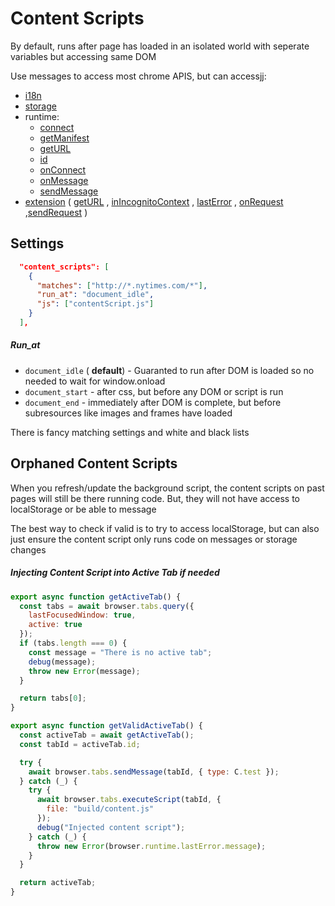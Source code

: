 # Content Scripts

By default, runs after page has loaded in an isolated world with seperate variables but accessing same DOM

Use messages to access most chrome APIS, but can accessjj: 

- [i18n](https://developer.chrome.com/extensions/i18n)
- [storage](https://developer.chrome.com/extensions/storage)
- runtime:
  - [connect](https://developer.chrome.com/extensions/runtime#method-connect)
  - [getManifest](https://developer.chrome.com/extensions/runtime#method-getManifest)
  - [getURL](https://developer.chrome.com/extensions/runtime#method-getURL)
  - [id](https://developer.chrome.com/extensions/runtime#property-id)
  - [onConnect](https://developer.chrome.com/extensions/runtime#event-onConnect)
  - [onMessage](https://developer.chrome.com/extensions/runtime#event-onMessage)
  - [sendMessage](https://developer.chrome.com/extensions/runtime#method-sendMessage)
- [extension](https://developer.chrome.com/extensions/extension) ( [getURL](https://developer.chrome.com/extensions/extension#method-getURL) , [inIncognitoContext](https://developer.chrome.com/extensions/extension#property-inIncognitoContext) , [lastError](https://developer.chrome.com/extensions/extension#property-lastError) , [onRequest](https://developer.chrome.com/extensions/extension#event-onRequest) ,[sendRequest](https://developer.chrome.com/extensions/extension#method-sendRequest) )

## Settings

```json
  "content_scripts": [
    {
      "matches": ["http://*.nytimes.com/*"],
      "run_at": "document_idle",
      "js": ["contentScript.js"]
    }
  ],
```

##### Run_at

- `document_idle` ( **default**) - Guaranted to run after DOM is loaded so no needed to wait for window.onload
- `document_start` - after css, but before any DOM or script is run
- `document_end` - immediately after DOM is complete, but before subresources like images and frames have loaded

There is fancy matching settings and white and black lists

## Orphaned Content Scripts

When you refresh/update the background script, the content scripts on past pages will still be there running code. But, they will not have access to localStorage or be able to message

The best way to check if valid is to try to access localStorage, but can also just ensure the content script only runs code on messages or storage changes

##### Injecting Content Script into Active Tab if needed

```javascript
export async function getActiveTab() {
  const tabs = await browser.tabs.query({
    lastFocusedWindow: true,
    active: true
  });
  if (tabs.length === 0) {
    const message = "There is no active tab";
    debug(message);
    throw new Error(message);
  }

  return tabs[0];
}

export async function getValidActiveTab() {
  const activeTab = await getActiveTab();
  const tabId = activeTab.id;

  try {
    await browser.tabs.sendMessage(tabId, { type: C.test });
  } catch (_) {
    try {
      await browser.tabs.executeScript(tabId, {
        file: "build/content.js"
      });
      debug("Injected content script");
    } catch (_) {
      throw new Error(browser.runtime.lastError.message);
    }
  }

  return activeTab;
}
```

